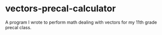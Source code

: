 # vectors-precal-calculator
 A program I wrote to perform math dealing with vectors for my 11th grade precal class.
